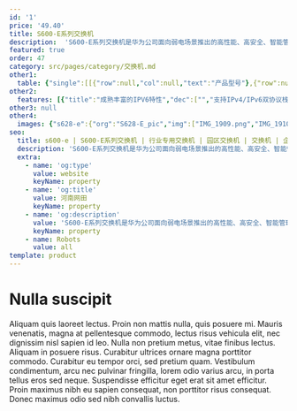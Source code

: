 ```yaml
---
id: '1'
price: '49.40'
title: S600-E系列交换机
description:  'S600-E系列交换机是华为公司面向弱电场景推出的高性能、高安全、智能管理、具备大规模用户接入能力的三层以太交换机产品。'
featured: true
order: 47
category: src/pages/category/交换机.md
other1: 
  table: {"single":[[{"row":null,"col":null,"text":"产品型号"},{"row":null,"col":null,"text":"S628-E\nS628-PWR-E"},{"row":null,"col":null,"text":"S628X-E\nS628X-PWR-E"},{"row":null,"col":null,"text":"S652-E\nS652-PWR-E"},{"row":null,"col":null,"text":"S652X-E\nS652X-PWR-E"}],[{"row":null,"col":null,"text":"交换容量"},{"row":null,"col":null,"text":"336Gbps/2.56Tbps"},{"row":null,"col":null,"text":"336Gbps/2.56Tbps"},{"row":null,"col":null,"text":"336Gbps/2.56Tbps"},{"row":null,"col":null,"text":"336Gbps/2.56Tbps"}],[{"row":null,"col":null,"text":"包转发率"},{"row":null,"col":null,"text":"51Mpps/108Mpps"},{"row":null,"col":null,"text":"108Mpps"},{"row":null,"col":null,"text":"87Mpps/144Mpps"},{"row":null,"col":null,"text":"166Mpps*"}],[{"row":null,"col":null,"text":"固定端口"},{"row":null,"col":null,"text":"24个10/100/1000Base-T以太网端口，4个千兆SFP端口"},{"row":null,"col":null,"text":"24个10/100/1000Base-T以太网端口，4个万兆SFP+端口"},{"row":null,"col":null,"text":"48个10/100/1000Base-T以太网端口，4个千兆SFP端口"},{"row":null,"col":null,"text":"48个10/100/1000Base-T以太网端口，4个万兆SFP+端口"}],[{"row":null,"col":null,"text":"MAC特性"},{"row":null,"col":"4","text":"支持16K MAC地址\n支持MAC地址自动学习和老化\n支持静态、动态、黑洞MAC表项\n支持接口MAC地址学习个数限制"}],[{"row":null,"col":null,"text":"VLAN特性"},{"row":null,"col":"4","text":"支持4K个VLAN\n支持Guest VLAN、Voice VLAN\n支持GVRP协议\n支持MUX VLAN功能\n支持基于MAC/协议/IP子网/策略/端口的VLAN\n支持1:1和N:1 VLAN Mapping功能"}],[{"row":null,"col":null,"text":"IP路由"},{"row":null,"col":"4","text":"静态路由，RIP、RIPng、OSPF、OSPFv3"}],[{"row":null,"col":null,"text":"互通性"},{"row":null,"col":"4","text":"VBST基于VLAN生成树协议（和PVST/PVST+/RPVST 互通）\nLNP 链路类型协商协议（和DTP相似功能）\nVCMP VLAN集中管理协议（和VTP相似功能）\n\n详细的互联互通认证与报告，请访问这里。"}]]}
other2:
  features: [{"title":"成熟丰富的IPV6特性","dec":["","支持IPv4/IPv6双协议栈、IPv6路由协议RIPng、 SAVI功能，SAVI提供ND snooping与DHCPv6 snooping，防止IPv6地址仿冒和非法主机接入",""]},{"title":"多种用户接入认证方式","dec":["","支持MAC地址认证、Portal认证及和802.1x认证等多种认证方式",""]},{"title":"SVF极简网络运维","dec":["","SVF（超级虚拟交换网）将园区“核心/汇聚+接入交换机+AP”的网络架构，虚拟化为一台网元，可作为SVF Client角色，即插即用，极简网络运维",""]}]
other3: null
other4:
  images: {"s628-e":{"org":"S628-E_pic","img":["IMG_1909.png","IMG_1910.png","IMG_1911.png","IMG_2009.png","IMG_2262.png"]}}
seo:
  title: s600-e | S600-E系列交换机 | 行业专用交换机 | 园区交换机 | 交换机 | 企业网络
  description: 'S600-E系列交换机是华为公司面向弱电场景推出的高性能、高安全、智能管理、具备大规模用户接入能力的三层以太交换机产品。'
  extra:
    - name: 'og:type'
      value: website
      keyName: property
    - name: 'og:title'
      value: 河南网田
      keyName: property
    - name: 'og:description'
      value: 'S600-E系列交换机是华为公司面向弱电场景推出的高性能、高安全、智能管理、具备大规模用户接入能力的三层以太交换机产品。'
      keyName: property
    - name: Robots
      value: all
template: product
---
```


# Nulla suscipit

Aliquam quis laoreet lectus. Proin non mattis nulla, quis posuere mi. Mauris venenatis, magna at pellentesque commodo, lectus risus vehicula elit, nec dignissim nisl sapien id leo. Nulla non pretium metus, vitae finibus lectus. Aliquam in posuere risus. Curabitur ultrices ornare magna porttitor commodo. Curabitur eu tempor orci, sed pretium quam. Vestibulum condimentum, arcu nec pulvinar fringilla, lorem odio varius arcu, in porta tellus eros sed neque. Suspendisse efficitur eget erat sit amet efficitur. Proin maximus nibh eu sapien consequat, non porttitor risus consequat. Donec maximus odio sed nibh convallis luctus.